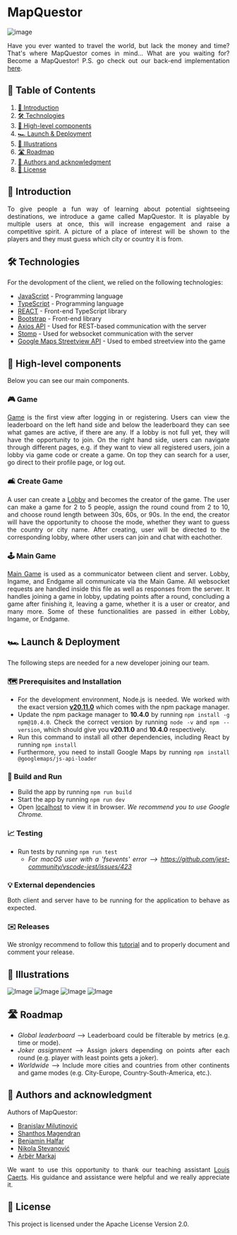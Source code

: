 # MapQuestor
<div style="text-align: justify">

![image](.src/assets/LOGO1.png)

Have you ever wanted to travel the world, but lack the money and time? That's where MapQuestor comes in mind... What are you waiting for? Become a MapQuestor!
P.S. go check out our back-end implementation [here](https://github.com/sopra-fs24-group-40/mapquestor-server).

## 📜 Table of Contents

1. [👋 Introduction](#introduction)
2. [🛠️ Technologies](#technologies)
3. [🧭 High-level components](#highlevelcomponents)
4. [🏎️ Launch & Deployment](#launchanddeployment)
5. [🩻 Illustrations](#illustrations)
6. [🛣️ Roadmap](#roadmap)
7. [👔 Authors and acknowledgment](#authorsandacknowledgment)
8. [📝 License](#license)

<a id="introduction"></a>
## 👋 Introduction

To give people a fun way of learning about potential sightseeing destinations, we introduce a game called MapQuestor. It is playable by multiple users at once, this will increase engagement and raise a competitive spirit. A picture of a place of interest will be shown to the players and they must guess which city or country it is from.

<a id="technologies"></a>
## 🛠️ Technologies

For the devolopment of the client, we relied on the following technologies:

* [JavaScript]() - Programming language
* [TypeScript]() - Programming language
* [REACT](https://reactjs.org/) - Front-end TypeScript library
* [Bootstrap](https://getbootstrap.com/) - Front-end library
* [Axios API](https://axios-http.com/docs/api_intro) - Used for REST-based communication with the server
* [Stomp](https://stomp-js.github.io/stomp-websocket/) - Used for websocket communication with the server
* [Google Maps Streetview API](https://developers.google.com/maps/documentation/javascript/streetview?hl=de) - Used to embed streetview into the game

<a id="highlevelcomponents"></a>
## 🧭 High-level components

Below you can see our main components.

### 🎮 Game

[Game](https://github.com/sopra-fs24-group-40/mapquestor-client/blob/main/src/components/views/game/Game.tsx) is the first view after logging in or registering. Users can view the leaderboard on the left hand side and below the leaderboard they can see what games are active, if there are any. If a lobby is not full yet, they will have the opportunity to join. On the right hand side, users can navigate through different pages, e.g. if they want to view all registered users, join a lobby via game code or create a game. On top they can search for a user, go direct to their profile page, or log out.

### 🛋️ Create Game

A user can create a [Lobby](https://github.com/sopra-fs24-group-40/mapquestor-client/blob/main/src/components/views/game/CreateGame.jsx) and becomes the creator of the game. The user can make a game for 2 to 5 people, assign the round cound from 2 to 10, and choose round length between 30s, 60s, or 90s. In the end, the creator will have the opportunity to choose the mode, whether they want to guess the country or city name. After creating, user will be directed to the corresponding lobby, where other users can join and chat with eachother.

### 🕹️ Main Game

[Main Game](https://github.com/sopra-fs24-group-40/mapquestor-client/blob/main/src/components/views/game/gameparts/MainGame.jsx) is used as a communicator between client and server. Lobby, Ingame, and Endgame all communicate via the Main Game. All websocket requests are handled inside this file as well as responses from the server. It handles joining a game in lobby, updating points after a round, concluding a game after finishing it, leaving a game, whether it is a user or creator, and many more. Some of these functionalities are passed in either Lobby, Ingame, or Endgame.

<a id="launchanddeployment"></a>
## 🏎️ Launch & Deployment

The following steps are needed for a new developer joining our team.

### 🗺️ Prerequisites and Installation

- For the development environment, Node.js is needed. We worked with the exact version [**v20.11.0**](https://nodejs.org/download/release/v20.11.0/) which comes with the npm package manager.
- Update the npm package manager to **10.4.0** by running ```npm install -g npm@10.4.0```. Check the correct version by running ```node -v``` and ```npm --version```, which should give you **v20.11.0** and **10.4.0** respectively.
- Run this command to install all other dependencies, including React by running ```npm install```
- Furthermore, you need to install Google Maps by running ```npm install @googlemaps/js-api-loader```

### 🔨 Build and Run

- Build the app by running ```npm run build```
- Start the app by running ```npm run dev```
- Open [localhost](http://localhost:3000) to view it in browser. _We recommend you to use Google Chrome._

### 📈 Testing

- Run tests by running ```npm run test```
    - _For macOS user with a 'fsevents' error --> https://github.com/jest-community/vscode-jest/issues/423_

### 💡 External dependencies

Both client and server have to be running for the application to behave as expected.

### ✉️ Releases

We stronlgy recommend to follow this [tutorial](https://docs.github.com/en/repositories/releasing-projects-on-github/managing-releases-in-a-repository) and to properly document and comment your release.

<a id="illustrations"></a>
## 🩻 Illustrations

![Image](.src/assets/GAME.png)
![Image](.src/assets/LOBBY.png)
![Image](.src/assets/INGAME.png)
![Image](.src/assets/EDNGAME.png)


<a id="roadmap"></a>
## 🛣️ Roadmap

- _Global leaderboard_ --> Leaderboard could be filterable by metrics (e.g. time or mode).
- _Joker assignment_ --> Assign jokers depending on points after each round (e.g. player with least points gets a joker).
- _Worldwide_ --> Include more cities and countries from other continents and game modes (e.g. City-Europe, Country-South-America, etc.).

<a id="authorsandacknowledgment"></a>
## 👔 Authors and acknowledgment

Authors of MapQuestor:

- [Branislav Milutinović](https://github.com/B-M)
- [Shanthos Magendran](https://github.com/LaughingF0x)
- [Benjamin Halfar](https://github.com/bhalf)
- [Nikola Stevanović](https://github.com/nik-stev)
- [Arbër Markaj](https://github.com/domeniku7)

We want to use this opportunity to thank our teaching assistant [Louis Caerts](https://github.com/LouisCaerts). His guidance and assistance were helpful and we really appreciate it.

<a id="license"></a>
## 📝 License

This project is licensed under the Apache License Version 2.0.

</div>